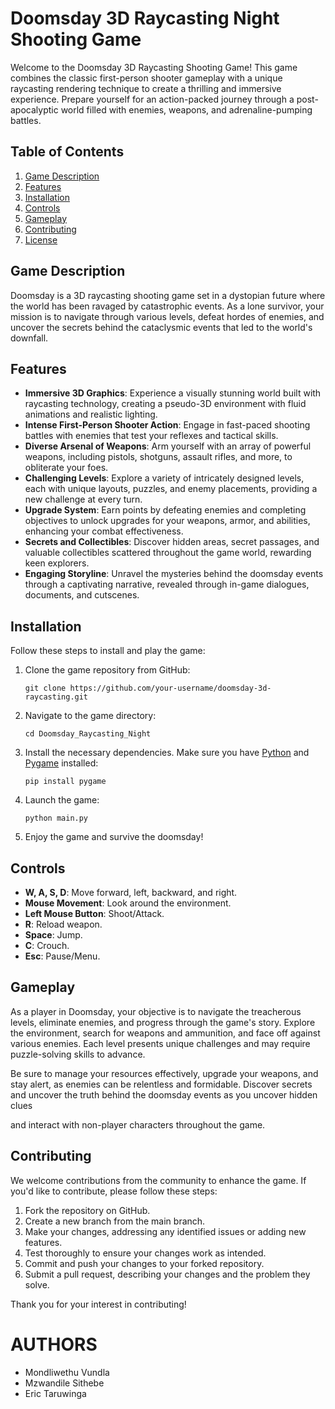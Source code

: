 # Doomsday 3D Raycasting Night Shooting Game

Welcome to the Doomsday 3D Raycasting Shooting Game! This game combines the classic first-person shooter gameplay with a unique raycasting rendering technique to create a thrilling and immersive experience. Prepare yourself for an action-packed journey through a post-apocalyptic world filled with enemies, weapons, and adrenaline-pumping battles.

## Table of Contents
1. [Game Description](#game-description)
2. [Features](#features)
3. [Installation](#installation)
4. [Controls](#controls)
5. [Gameplay](#gameplay)
6. [Contributing](#contributing)
7. [License](#license)

## Game Description
Doomsday is a 3D raycasting shooting game set in a dystopian future where the world has been ravaged by catastrophic events. As a lone survivor, your mission is to navigate through various levels, defeat hordes of enemies, and uncover the secrets behind the cataclysmic events that led to the world's downfall.

## Features
- **Immersive 3D Graphics**: Experience a visually stunning world built with raycasting technology, creating a pseudo-3D environment with fluid animations and realistic lighting.
- **Intense First-Person Shooter Action**: Engage in fast-paced shooting battles with enemies that test your reflexes and tactical skills.
- **Diverse Arsenal of Weapons**: Arm yourself with an array of powerful weapons, including pistols, shotguns, assault rifles, and more, to obliterate your foes.
- **Challenging Levels**: Explore a variety of intricately designed levels, each with unique layouts, puzzles, and enemy placements, providing a new challenge at every turn.
- **Upgrade System**: Earn points by defeating enemies and completing objectives to unlock upgrades for your weapons, armor, and abilities, enhancing your combat effectiveness.
- **Secrets and Collectibles**: Discover hidden areas, secret passages, and valuable collectibles scattered throughout the game world, rewarding keen explorers.
- **Engaging Storyline**: Unravel the mysteries behind the doomsday events through a captivating narrative, revealed through in-game dialogues, documents, and cutscenes.

## Installation
Follow these steps to install and play the game:

1. Clone the game repository from GitHub:

   ```
   git clone https://github.com/your-username/doomsday-3d-raycasting.git
   ```

2. Navigate to the game directory:

   ```
   cd Doomsday_Raycasting_Night
   ```

3. Install the necessary dependencies. Make sure you have [Python](https://www.python.org/) and [Pygame](https://www.pygame.org/) installed:

   ```
   pip install pygame
   ```

4. Launch the game:

   ```
   python main.py
   ```

5. Enjoy the game and survive the doomsday!

## Controls
- **W, A, S, D**: Move forward, left, backward, and right.
- **Mouse Movement**: Look around the environment.
- **Left Mouse Button**: Shoot/Attack.
- **R**: Reload weapon.
- **Space**: Jump.
- **C**: Crouch.
- **Esc**: Pause/Menu.

## Gameplay
As a player in Doomsday, your objective is to navigate the treacherous levels, eliminate enemies, and progress through the game's story. Explore the environment, search for weapons and ammunition, and face off against various enemies. Each level presents unique challenges and may require puzzle-solving skills to advance.

Be sure to manage your resources effectively, upgrade your weapons, and stay alert, as enemies can be relentless and formidable. Discover secrets and uncover the truth behind the doomsday events as you uncover hidden clues

 and interact with non-player characters throughout the game.

## Contributing
We welcome contributions from the community to enhance the game. If you'd like to contribute, please follow these steps:

1. Fork the repository on GitHub.
2. Create a new branch from the main branch.
3. Make your changes, addressing any identified issues or adding new features.
4. Test thoroughly to ensure your changes work as intended.
5. Commit and push your changes to your forked repository.
6. Submit a pull request, describing your changes and the problem they solve.

Thank you for your interest in contributing!

# AUTHORS
- Mondliwethu Vundla
- Mzwandile Sithebe
- Eric Taruwinga
